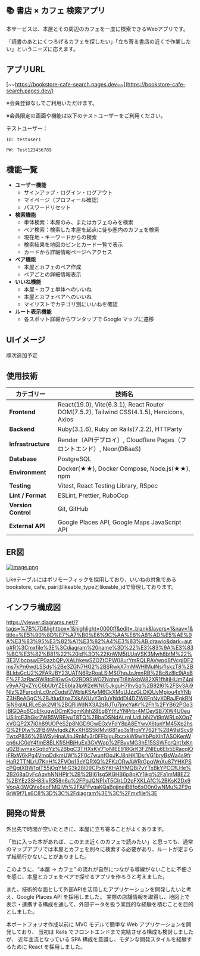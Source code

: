 ## 📚 書店 × カフェ 検索アプリ

本サービスは、本屋とその周辺のカフェを一度に検索できるWebアプリです。

「読書のあとにくつろげるカフェを探したい」「立ち寄る書店の近くで作業したい」というニーズに応えます。

## アプリURL

[~~https://bookstore-cafe-search.pages.dev~~](https://bookstore-cafe-search.pages.dev/)

※会員登録なしでご利用いただけます。

※会員限定の画面や機能は以下のテストユーザーをご利用ください。

テストユーザー：

`ID: testuser1`

`PW: Test123456789`

## 機能一覧

- **ユーザー機能**
    - サインアップ・ログイン・ログアウト
    - マイページ（プロフィール確認）
    - パスワードリセット
- **検索機能**
    - 単体検索：本屋のみ、またはカフェのみを検索
    - ペア検索：検索した本屋を起点に徒歩圏内のカフェを検索
    - 現在地・キーワードからの検索
    - 検索結果を地図のピンとカード一覧で表示
    - カードから詳細情報ページへアクセス
- **ペア機能**
    - 本屋とカフェのペア作成
    - ペアごとの詳細情報表示
- **いいね機能**
    - 本屋・カフェ単体へのいいね
    - 本屋とカフェペアへのいいね
    - マイリストでカテゴリ別にいいねを確認
- **ルート表示機能**
    - 各スポット詳細からワンタップで Google マップに遷移

## UIイメージ

順次追加予定

## 使用技術

| カテゴリー | 技術名 |
| --- | --- |
| **Frontend** | React(19.0), Vite(6.3.1), React Router DOM(7.5.2), Tailwind CSS(4.1.5), Heroicons, Axios |
| **Backend** | Ruby(3.1.6), Ruby on Rails(7.2.2), HTTParty |
| **Infrastructure** | Render（APIデプロイ）, Cloudflare Pages（フロントエンド）, Neon(DBaaS) |
| **Database** | PostgreSQL |
| **Environment** | Docker(★★), Docker Compose, Node.js(★★), npm |
| **Testing** | Vitest, React Testing Library, RSpec |
| **Lint / Format** | ESLint, Prettier, RuboCop |
| **Version Control** | Git, GitHub |
| **External API** | Google Places API, Google Maps JavaScript API |

## ER図

[![image.png](attachment:77c8076f-f305-457e-bc42-a4207921fe1d:image.png)](https://github.com/mamimumemo1202/bookstore_cafe_search/issues/9#issue-3544105993)

Likeテーブルにはポリモーフィックを採用しており、いいねの対象であるbookstore, cafe, pairはlikeable_typeとlikeable_idで管理しております。

## インフラ構成図

https://viewer.diagrams.net/?tags=%7B%7D&lightbox=1&highlight=0000ff&edit=_blank&layers=1&nav=1&title=%E5%90%8D%E7%A7%B0%E6%9C%AA%E8%A8%AD%E5%AE%9A%E3%83%95%E3%82%A1%E3%82%A4%E3%83%AB.drawio&dark=auto#R%3Cmxfile%3E%3Cdiagram%20name%3D%22%E3%83%9A%E3%83%BC%E3%82%B81%22%20id%3D%22KnWM5tLUaVSK3Mwh8btM%22%3E3VjbcpswEP0azbQPyXALhkewSZOZtOPW08urYmRQLRAVwpd8fVcgjDF2ms7kPn6wdLSSds%2Be3ZGN7HG2%2BSRwkX7mMWHIMuINsifIskzT8%2BBLIdsGcU2%2FARJBY23UATN6RzRoaLSiMSl7hpJzJmnRB%2Bc8z8lc9jAsBF%2F3zRac9W8tcEIGwGyO2RD9SWOZNqhnjTr8itAkbW82XR1fhltjHUmZ4piv9yA7QvZYcC6bUbYZE6bIa3lp9l2eWN05JkguH7IhvSq%2B82l6%2FSv3Ai9Nlz%2FurpdnLc0rzCodsfZWblsKSAyM6CkXMuUJzzGLOjQUvMpjou4xYNbZ3HBeAGgC%2BJtIudXpxZXkAKUyY3q1uVNddDI4DZW8EnNyX0RaJFgkRN5jN9qlALRLeEak2MI%2BQRiWdNX3A2sRJTu7jmcYaKr%2Fh%2FYB62PGq3jBIGDAp6CqElkugwDCmK5gmKjhh28Eg8YtYzYNPrbr4MCeySB7XW4U0euUSjIrcE3hGkr2WB5WREiyuT8TQ%2BbaDSNdALrgLUdLbN2Vj9nWRLpXOq7xVGQP2X7jGh89UOPeS2p8NGD9GwEGxVFdY8pA8EYwvX6tunYM45Xp2hsQ%2FIXw%2FBi9MyIgdkZKxXHBS5kIMvt681ao3s1froVY762F%2BA9sIScy9TwtxP836%2BWSyHnaUlpJRnMy3r0FFbjguRxzxkW9wYbPpXIhTASOKenWcp6rJC0oY4fmE8BLKfiSHBjHuEx3CVWap%2FByvMG3hE15SSWFcrQnt1xKnu0ZBIwmakGqtIdYz%2BbgC3THXsKV71oNIEE918GrK3FZNIEu6Eb5ERacqlOiFRxW6kPg4VmoDdkmUW%2F0c7wunfOqJKJ8nHK1DsrVG1bryBsWa4s9frHaR2TTNLrU7KnH%2FVOp13eYQRXQ%2FKzORwAWRrGpqWnXu87YHKPScPQgtXBW1glT55jOqYMiG3k28l09CPx6YKHA1YMQBi7yYTxBkYPCCfLHe%2B268aDvFcAqvhNNHPIr%2B%2BI61sg5KGHB6p8pKY1jkg%2Fa1mM8EZ2%2BYEz3SH83jvR358n6u%2FPqJQNPIxT5CIrLD2pFXKLAfC%2BKsK2Dx9VoqAj3WQVx8eoFMQlVh%2FAiFFygaKQaBgjjnejB8fp6sO0n0wNMu%2F9g6rW9f7Ls6C8%3D%3C%2Fdiagram%3E%3C%2Fmxfile%3E

## 開発の背景

外出先で時間が空いたときに、本屋に立ち寄ることがよくあります。

「気に入った本があれば、このまま近くのカフェで読みたい」と思っても、通常のマップアプリでは本屋とカフェを別々に検索する必要があり、ルートが定まらず結局行かないことがありました。

このように、“本屋 → カフェ” の流れが自然につながる導線がないことに不便さを感じ、本屋とカフェをペアで探せるアプリを作ろうと考えました。

また、技術的な面として外部APIを活用したアプリケーションを開発したいと考え、Google Places API を採用しました。
実際の店舗情報を取得し、地図上で表示・連携する構成を通して、外部データを扱う実践的な経験を積むことを目的としました。

本ポートフォリオ作成以前に MVC モデルで簡単な Web アプリケーションを開発しており、
当初は Rails でフロントエンドまで完結させる構成も検討しましたが、
近年主流となっている SPA 構成を意識し、モダンな開発スタイルを経験するために React を採用しました。

